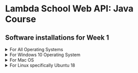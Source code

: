 # Lambda School Web API: Java Course 
## Software installations for Week 1 

<details><summary>For All Operating Systems</summary>
<p>

### To be done after installing the software for your specific operating system

```python
print("hello world!")
```
</p>
</details>


<details><summary>For Windows 10 Operating System</summary>
<p>

### Install JDK Version 11 on a Windows 10 based computer

[![Video to Install JDK](http://img.youtube.com/vi/XQfRnglIcYE/0.jpg)](http://www.youtube.com/watch?v=XQfRnglIcYE)

The basic steps to installing the software are:

* Download and install the Windows software from:  
[https://www.oracle.com/technetwork/java/javase/downloads/jdk11-downloads-5066655.html](https://www.oracle.com/technetwork/java/javase/downloads/jdk11-downloads-5066655.html)

Note that you have to accept the licensing agreement before you can download the software
* add to environment variable JAVA_HOME C:\Program Files\Java\jdk-11.0.2
* add to path C:\Program Files\Java\jdk-11.0.2\bin

To test the installation
* java -version
* javac -version
---
### Install the Sublime Text Editor on a Windows 10 based computer

[![Video to Install Sublime](http://img.youtube.com/vi/Rk6sm0i2luE/0.jpg)](http://www.youtube.com/watch?v=Rk6sm0i2luE)

Download and install the Windows software from
[https://www.sublimetext.com/](https://www.sublimetext.com/)

</p>
</details>
<details><summary>For Mac OS</summary>
<p>

### To be done after installing the software for your specific operating system

```python
print("hello world!")
```

</p>
</details>


<details><summary>For Linux specifically Ubuntu 18</summary>
<p>

### To be done after installing the software for your specific operating system

```python
print("hello world!")
```

</p>
</details>
